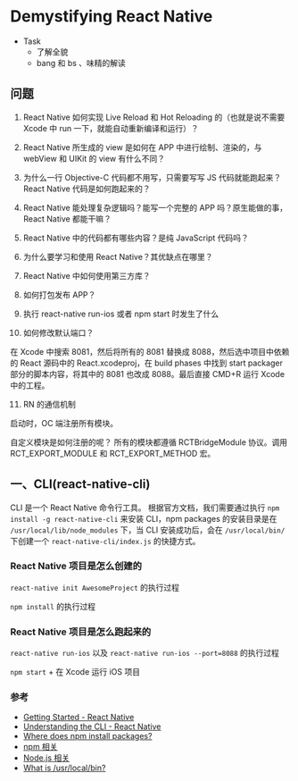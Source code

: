 # Demystifying React Native


- Task
  - 了解全貌 
  - bang 和 bs 、味精的解读




## 问题

1. React Native 如何实现 Live Reload 和 Hot Reloading 的（也就是说不需要 Xcode 中 run 一下，就能自动重新编译和运行）？     

2. React Native 所生成的 view 是如何在 APP 中进行绘制、渲染的，与 webView 和 UIKit 的 view 有什么不同？         

3. 为什么一行 Objective-C 代码都不用写，只需要写写 JS 代码就能跑起来？React Native 代码是如何跑起来的？         

4. React Native 能处理复杂逻辑吗？能写一个完整的 APP 吗？原生能做的事，React Native 都能干嘛？         

5. React Native 中的代码都有哪些内容？是纯 JavaScript 代码吗？         

6. 为什么要学习和使用 React Native？其优缺点在哪里？         

7. React Native 中如何使用第三方库？               

8. 如何打包发布 APP？    

9. 执行 react-native run-ios 或者 npm start 时发生了什么

10. 如何修改默认端口？

在 Xcode 中搜索 8081，然后将所有的 8081 替换成 8088，然后选中项目中依赖的 React 源码中的 React.xcodeproj，在 build phases 中找到 start packager 部分的脚本内容，将其中的 8081 也改成 8088。最后直接 CMD+R 运行 Xcode 中的工程。


11. RN 的通信机制

启动时，OC 端注册所有模块。

自定义模块是如何注册的呢？
所有的模块都遵循 RCTBridgeModule 协议。调用 RCT_EXPORT_MODULE 和 RCT_EXPORT_METHOD 宏。


## 一、CLI(react-native-cli)

CLI 是一个 React Native 命令行工具。
根据官方文档，我们需要通过执行 `npm install -g react-native-cli` 来安装 CLI，npm packages 的安装目录是在 `/usr/local/lib/node_modules` 下，当 CLI 安装成功后，会在 `/usr/local/bin/` 下创建一个 `react-native-cli/index.js` 的快捷方式。


### React Native 项目是怎么创建的
`react-native init AwesomeProject` 的执行过程

`npm install` 的执行过程

### React Native 项目是怎么跑起来的

`react-native run-ios` 以及 `react-native run-ios --port=8088`  的执行过程

`npm start` + 在 Xcode 运行 iOS 项目



### 参考
- [Getting Started - React Native](https://facebook.github.io/react-native/docs/getting-started)
- [Understanding the CLI - React Native](https://facebook.github.io/react-native/docs/understanding-cli)
- [Where does npm install packages?](https://stackoverflow.com/questions/5926672/where-does-npm-install-packages)
- [npm 相关](https://github.com/ShannonChenCHN/AFrontEndWebDevTour/issues/46)
- [Node.js 相关](https://github.com/ShannonChenCHN/AFrontEndWebDevTour/issues/47)
- [What is /usr/local/bin?](https://unix.stackexchange.com/questions/4186/what-is-usr-local-bin)


